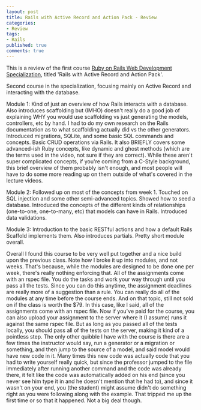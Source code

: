```yaml
---
layout: post
title: Rails with Active Record and Action Pack - Review
categories: 
- Review
tags: 
- Rails
published: true
comments: true
---
```


This is a review of the first course <a href="https://www.coursera.org/specializations/full-stack" target="_blank">Ruby on Rails Web Development Specialization</a>, titled 'Rails with Active Record and Action Pack'.

Second course in the specialization, focusing mainly on Active Record and interacting with the database.

Module 1: Kind of just an overview of how Rails interacts with a database. Also introduces scaffolding but (IMHO) doesn't really do a good job of explaining WHY you would use scaffolding vs just generating the models, controllers, etc by hand. I had to do my own research on the Rails documentation as to what scaffolding actually did vs the other generators. Introduced migrations, SQLite, and some basic SQL commands and concepts. Basic CRUD operations via Rails. It also BRIEFLY covers some advanced-ish Ruby concepts, like dynamic and ghost methods (which are the terms used in the video, not sure if they are correct). While these aren't super complicated concepts, if you're coming from a C-Style background, this brief overview of them probably isn't enough, and most people will have to do some more reading up on them outside of what's covered in the lecture videos.

Module 2: Followed up on most of the concepts from week 1. Touched on SQL injection and some other semi-advanced topics. Showed how to seed a database. Introduced the concepts of the different kinds of relationships (one-to-one, one-to-many, etc) that models can have in Rails. Introduced data validations.

Module 3: Introduction to the basic RESTful actions and how a default Rails Scaffold implements them. Also introduces partials. Pretty short module overall.

Overall I found this course to be very well put together and a nice build upon the previous class. Note how I broke it up into modules, and not weeks. That's because, while the modules are designed to be done one per week, there's really nothing enforcing that. All of the assignments come with an rspec file. You do the tasks and work your way through until you pass all the tests. Since you can do this anytime, the assignment deadlines are really more of a suggestion than a rule. You can really do all of the modules at any time before the course ends. And on that topic, still not sold on if the class is worth the $79. In this case, like I said, all of the assignments come with an rspec file. Now if you've paid for the course, you can also upload your assignment to the server where it (I assume) runs it against the same rspec file. But as long as you passed all of the tests locally, you should pass all of the tests on the server, making it kind of a pointless step. The only other quibble I have with the course is there are a few times the instructor would say, run a generator or a migration or something, and then jump to the source of a model, and said model would have new code in it. Many times this new code was actually code that you had to write yourself really quick, but since the professor jumped to the file immediately after running another command and the code was already there, it felt like the code was automatically added on his end (since you never see him type it in and he doesn't mention that he had to), and since it wasn't on your end, you (the student) might assume didn't do something right as you were following along with the example. That tripped me up the first time or so that it happened. Not a big deal though.